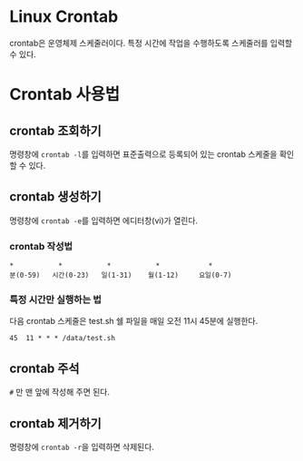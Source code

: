 # Linux Crontab
crontab은 운영체제 스케줄러이다. 
특정 시간에 작업을 수행하도록 스케줄러를 입력할 수 있다.
# Crontab 사용법

## crontab 조회하기
명령창에 ```crontab -l```를 입력하면 표준출력으로 등록되어 있는 crontab 스케줄을 확인할 수 있다.

## crontab 생성하기 
명령창에 ```crontab -e```를 입력하면 에디터창(vi)가 열린다.


### crontab 작성법
```
*           *           *           *            * 
분(0-59)   시간(0-23)   일(1-31)    월(1-12)     요일(0-7)
```

### 특정 시간만 실행하는 법
다음 crontab 스케줄은 test.sh 쉘 파일을 매일 오전 11시 45분에 실행한다.
```
45  11 * * * /data/test.sh
```


## crontab 주석
```#``` 만 맨 앞에 작성해 주면 된다.




## crontab 제거하기
명령창에 ```crontab -r```을 입력하면 삭제된다.



